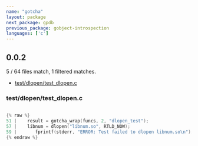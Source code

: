 ```yaml
---
name: "gotcha"
layout: package
next_package: gpdb
previous_package: gobject-introspection
languages: ['c']
---
```

## 0.0.2
5 / 64 files match, 1 filtered matches.

 - [test/dlopen/test_dlopen.c](#testdlopentest_dlopenc)

### test/dlopen/test_dlopen.c

```c

{% raw %}
51 |    result = gotcha_wrap(funcs, 2, "dlopen_test");
57 |    libnum = dlopen("libnum.so", RTLD_NOW);
59 |       fprintf(stderr, "ERROR: Test failed to dlopen libnum.so\n");
{% endraw %}

```